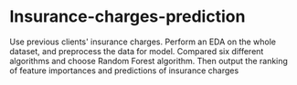 # Insurance-charges-prediction
Use previous clients' insurance charges. Perform an EDA on the whole dataset, and preprocess the data for model. Compared six different algorithms and choose Random Forest algorithm. Then output the ranking of feature importances and predictions of insurance charges
